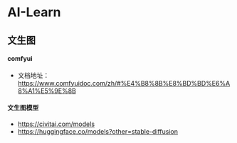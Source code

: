# AI-Learn

## 文生图

#### comfyui
- 文档地址： https://www.comfyuidoc.com/zh/#%E4%B8%8B%E8%BD%BD%E6%A8%A1%E5%9E%8B
#### 文生图模型
- https://civitai.com/models
- https://huggingface.co/models?other=stable-diffusion

